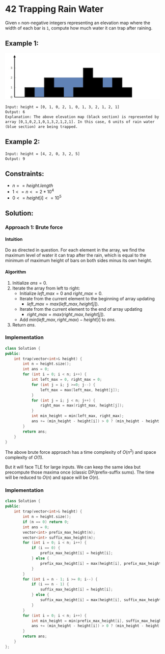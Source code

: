 # 42 Trapping Rain Water

Given `n` non-negative integers representing an elevation map where the width of each bar is `1`, compute how much water it can trap after raining.

## Example 1:

![alt text](/Figures/google/trappingRainWater.png)
```
Input: height = [0, 1, 0, 2, 1, 0, 1, 3, 2, 1, 2, 1]
Output: 6
Explanation: The above elevation map (black section) is represented by array [0,1,0,2,1,0,1,3,2,1,2,1]. In this case, 6 units of rain water (blue section) are being trapped.
```

## Example 2:
```
Input: height = [4, 2, 0, 3, 2, 5]
Output: 9
```

## Constraints:

- $n == height.length$
- $1 <= n <= 2 * 10^4$
- $0 <= height[i] <= 10^5$


## Solution:

### Approach 1: Brute force

#### Intuition

Do as directed in question. For each element in the array, we find the maximum level of water it can trap after the rain, which is equal to the minimum of maximum height of bars on both sides minus its own height.

#### Algorithm
1. Initialize $ans = 0$.
2. Iterate the array from left to right:
    * Initialize $left\_max = 0$ and $right\_max = 0$.
    * Iterate from the current element to the beginning of array updating
        * $left\_max = max(left\_max, height[j])$.
    * Iterate from the current element to the end of array updating
        * $right\_max = max(right\_max, height[j])$.
    * Add $min(left\_max, right\_max) - height[i]$ to $ans$.
3. Return $ans$.

### Implementation

```c++
class Solution {
public:
    int trap(vector<int>& height) {
        int n = height.size();
        int ans = 0;
        for (int i = 0; i < n; i++) {
            int left_max = 0, right_max = 0;
            for (int j = i; j >=0; j--) {
                left_max = max(left_max, height[j]);
            }
            for (int j = i; j < n; j++) {
                right_max = max(right_max, height[j]);
            }
            int min_height = min(left_max, right_max);
            ans += (min_height - height[i]) > 0 ? (min_height - height[i]) : 0;
        }
        return ans;
    }
}
```
The above brute force approach has a time complexity of $O(n^2)$ and space complexity of $O(1)$.

But it will face TLE for large inputs. We can keep the same idea but precompute those maxima once (classic DP/prefix-suffix sums).
The time will be reduced to $O(n)$ and space will be $O(n)$.


### Implementation

```c++
class Solution {
public:
    int trap(vector<int>& height) {
        int n = height.size();
        if (n == 0) return 0;
        int ans = 0;
        vector<int> prefix_max_height(n);
        vector<int> suffix_max_height(n);
        for (int i = 0; i < n; i++) {
            if (i == 0) {
                prefix_max_height[i] = height[i];
            } else {
                prefix_max_height[i] = max(height[i], prefix_max_height[i - 1]);
            }
        }
        for (int i = n - 1; i >= 0; i--) {
            if (i == n - 1) {
                suffix_max_height[i] = height[i];
            } else {
                suffix_max_height[i] = max(height[i], suffix_max_height[i + 1]);
            }
        }
        for (int i = 0; i < n; i++) {
            int min_height = min(prefix_max_height[i], suffix_max_height[i]);
            ans += (min_height - height[i]) > 0 ? (min_height - height[i]) : 0;
        }
        return ans; 
    }
};
```